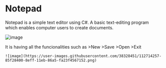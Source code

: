 # Notepad
Notepad is a simple text editor using C#. A basic text-editing program which enables computer users to create documents.

   ![image](https://user-images.githubusercontent.com/38328451/112714159-167c9480-8eff-11eb-9eb3-9b13cf75b4f2.png)

It is having all the funcionalities such as
    >New
    >Save
    >Open
    >Exit
    
    ![image](https://user-images.githubusercontent.com/38328451/112714257-85f28400-8eff-11eb-86a5-fa23f4567152.png)

